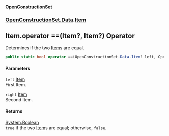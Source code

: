 #### [OpenConstructionSet](index.md 'index')
### [OpenConstructionSet.Data](index.md#OpenConstructionSet_Data 'OpenConstructionSet.Data').[Item](n8yymaCCgJR7t826C4USew.md 'OpenConstructionSet.Data.Item')
## Item.operator ==(Item?, Item?) Operator
Determines if the two [Item](n8yymaCCgJR7t826C4USew.md 'OpenConstructionSet.Data.Item')s are equal.  
```csharp
public static bool operator ==(OpenConstructionSet.Data.Item? left, OpenConstructionSet.Data.Item? right);
```
#### Parameters
<a name='OpenConstructionSet_Data_Item_op_Equality(OpenConstructionSet_Data_Item__OpenConstructionSet_Data_Item_)_left'></a>
`left` [Item](n8yymaCCgJR7t826C4USew.md 'OpenConstructionSet.Data.Item')  
First Item.
  
<a name='OpenConstructionSet_Data_Item_op_Equality(OpenConstructionSet_Data_Item__OpenConstructionSet_Data_Item_)_right'></a>
`right` [Item](n8yymaCCgJR7t826C4USew.md 'OpenConstructionSet.Data.Item')  
Second Item.
  
#### Returns
[System.Boolean](https://docs.microsoft.com/en-us/dotnet/api/System.Boolean 'System.Boolean')  
`true` if the two [Item](n8yymaCCgJR7t826C4USew.md 'OpenConstructionSet.Data.Item')s are equal; otherwise, `false`.
